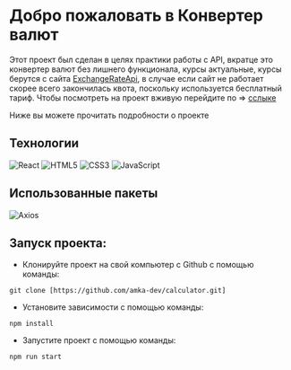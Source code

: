 # Добро пожаловать в Конвертер валют

Этот проект был сделан в целях практики работы с API, вкратце это конвертер валют без лишнего функционала, курсы актуальные, курсы берутся с сайта [ExchangeRateApi](https://v6.exchangerate-api.com), в случае если сайт не работает скорее всего закончилась квота, поскольку используется бесплатный тариф. Чтобы посмотреть на проект вживую перейдите по => [сслыке](https://amka-dev.github.io/calculator/)

Ниже вы можете прочитать подробности о проекте

## Технологии
![React](https://img.shields.io/badge/-React-61daf8?logo=react&logoColor=black)
![HTML5](https://img.shields.io/badge/-HTML5-e34f26?logo=html5&logoColor=white)
![CSS3](https://img.shields.io/badge/-CSS3-1572b6?logo=css3&logoColor=white)
![JavaScript](https://img.shields.io/badge/-JavaScript-f7df1e?logo=javaScript&logoColor=black)

## Использованные пакеты

![Axios](https://img.shields.io/badge/Axios-%23fff?logo=npm&logoColor=%23fff&color=%235A29E4)

## Запуск проекта:
* Клонируйте проект на свой компьютер с Github с помощью команды:
```
git clone [https://github.com/amka-dev/calculator.git]
```

* Установите зависимости с помощью команды:
```
npm install
```
* Запустите проект с помощью команды:
```
npm run start
```
